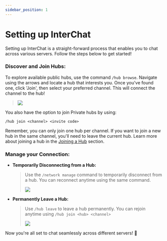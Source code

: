 ```yaml
---
sidebar_position: 1
---
```

# Setting up InterChat
Setting up InterChat is a straight-forward process that enables you to chat across various servers. Follow the steps below to get started!

### Discover and Join Hubs:
To explore available public hubs, use the command `/hub browse`. Navigate using the arrows and locate a hub that interests you. Once you've found one, click 'Join', then select your preferred channel. This will connect the channel to the hub! 

> ![](/img/browse.png)

You also have the option to join Private hubs by using:
```
/hub join <channel> <invite code>
```

Remember, you can only join one hub per channel. If you want to join a new hub in the same channel, you'll need to leave the current hub. Learn more about joining a hub in the [Joining a Hub](./hub/joining.md) section.

### **Manage your Connection:**

- **Temporarily Disconnecting from a Hub:**

  > Use the `/network manage` command to temporarily disconnect from a hub. You can reconnect anytime using the same command. 
  > 
  > ![](/img/NetworkManage.png)


- **Permanently Leave a Hub:**

  > Use `/hub leave` to leave a hub permanently. You can rejoin anytime using `/hub join <hub> <channel>`
  > 
  > ![](/img/HubLeave.png)


Now you're all set to chat seamlessly across different servers! 🚀